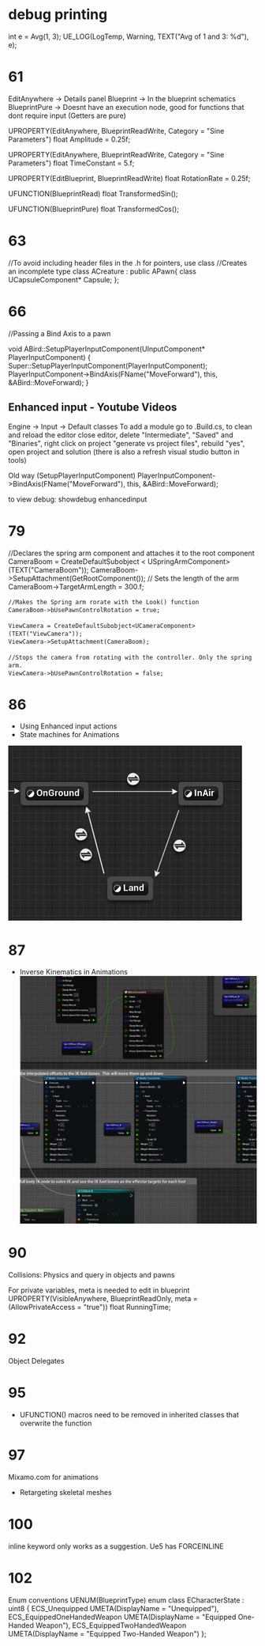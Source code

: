 # debug printing

int e = Avg<int32>(1, 3);
UE_LOG(LogTemp, Warning, TEXT("Avg of 1 and 3: %d"), e);



# 61
EditAnywhere -> Details panel
Blueprint -> In the blueprint schematics
BlueprintPure -> Doesnt have an execution node, good for functions that dont require input (Getters are pure)

UPROPERTY(EditAnywhere, BlueprintReadWrite, Category = "Sine Parameters")
float Amplitude = 0.25f;

UPROPERTY(EditAnywhere, BlueprintReadWrite, Category = "Sine Parameters")
float TimeConstant = 5.f;

UPROPERTY(EditBlueprint, BlueprintReadWrite) 
float RotationRate = 0.25f;

UFUNCTION(BlueprintRead) 
float TransformedSin();

UFUNCTION(BlueprintPure)
float TransformedCos();


# 63
//To avoid including header files in the .h for pointers, use class
//Creates an incomplete type
class ACreature : public APawn{
	class UCapsuleComponent* Capsule;
};

# 66
//Passing a Bind Axis to a pawn

void ABird::SetupPlayerInputComponent(UInputComponent* PlayerInputComponent)
{
	Super::SetupPlayerInputComponent(PlayerInputComponent);
	PlayerInputComponent->BindAxis(FName("MoveForward"), this, &ABird::MoveForward);
}

## Enhanced input - Youtube Videos
Engine -> Input -> Default classes 
To add a module go to .Build.cs, to clean and reload the editor close editor, delete "Intermediate", "Saved" and "Binaries", 
right click on project "generate vs project files", rebuild "yes", open project and solution (there is also a refresh visual studio button in tools)


Old way (SetupPlayerInputComponent)
PlayerInputComponent->BindAxis(FName("MoveForward"), this, &ABird::MoveForward);

to view debug: showdebug enhancedinput

# 79 
//Declares the spring arm component and attaches it to the root component
	CameraBoom = CreateDefaultSubobject < USpringArmComponent>(TEXT("CameraBoom"));
	CameraBoom->SetupAttachment(GetRootComponent());
	// Sets the length of the arm
	CameraBoom->TargetArmLength = 300.f;

	//Makes the Spring arm rorate with the Look() function
	CameraBoom->bUsePawnControlRotation = true;

	ViewCamera = CreateDefaultSubobject<UCameraComponent>(TEXT("ViewCamera"));
	ViewCamera->SetupAttachment(CameraBoom);

	//Stops the camera from rotating with the controller. Only the spring arm.
	ViewCamera->bUsePawnControlRotation = false;

# 86 
- Using Enhanced input actions
- State machines for Animations

![State machine](Screenshots/86.png)


# 87
- Inverse Kinematics in Animations
![Control rig](Screenshots/87.png)

# 90
Collisions: Physics and query in objects and pawns

For private variables, meta is needed to edit in blueprint
UPROPERTY(VisibleAnywhere, BlueprintReadOnly, meta = (AllowPrivateAccess = "true"))
	float RunningTime;

# 92
Object Delegates

# 95
- UFUNCTION() macros need to be removed in inherited classes that overwrite the function

# 97 
Mixamo.com for animations
- Retargeting skeletal meshes 

# 100
inline keyword only works as a suggestion. Ue5 has FORCEINLINE

# 102 
Enum conventions
UENUM(BlueprintType)
enum class ECharacterState : uint8 {
	ECS_Unequipped UMETA(DisplayName = "Unequipped"),
	ECS_EquippedOneHandedWeapon UMETA(DisplayName = "Equipped One-Handed Weapon"),
	ECS_EquippedTwoHandedWeapon UMETA(DisplayName = "Equipped Two-Handed Weapon")
};